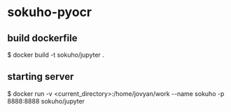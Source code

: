 # sokuho-pyocr

## build dockerfile

$ docker build -t sokuho/jupyter .

## starting server

$ docker run -v <current_directory>:/home/jovyan/work --name sokuho -p 8888:8888 sokuho/jupyter
